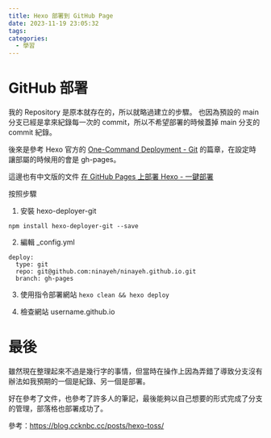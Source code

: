 ```yaml
---
title: Hexo 部署到 GitHub Page
date: 2023-11-19 23:05:32
tags:
categories:
  - 學習
---
```



# GitHub 部署
我的 Repository 是原本就存在的，所以就略過建立的步驟。
也因為預設的 main 分支已經是拿來紀錄每一次的 commit，所以不希望部署的時候蓋掉 main 分支的 commit 紀錄。

<!-- more -->

後來是參考 Hexo 官方的 [One-Command Deployment - Git](https://hexo.io/docs/one-command-deployment#Git) 的篇章，在設定時讓部屬的時候用的會是 gh-pages。

這邊也有中文版的文件 [在 GitHub Pages 上部署 Hexo - 一鍵部署](https://hexo.io/zh-tw/docs/github-pages.html#%E4%B8%80%E9%8D%B5%E9%83%A8%E5%B1%AC)

按照步驟
1. 安裝 hexo-deployer-git
```
npm install hexo-deployer-git --save
```

2. 編輯 _config.yml 
```
deploy:
  type: git
  repo: git@github.com:ninayeh/ninayeh.github.io.git
  branch: gh-pages
```

3. 使用指令部署網站
`hexo clean && hexo deploy`

4. 檢查網站 username.github.io


# 最後
雖然現在整理起來不過是幾行字的事情，但當時在操作上因為弄錯了導致分支沒有辦法如我預期的一個是紀錄、另一個是部署。

好在參考了文件，也參考了許多人的筆記，最後能夠以自己想要的形式完成了分支的管理，部落格也部署成功了。

參考：https://blog.ccknbc.cc/posts/hexo-toss/